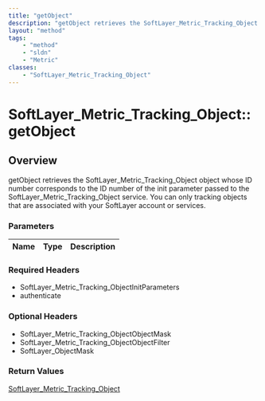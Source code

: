 ```yaml
---
title: "getObject"
description: "getObject retrieves the SoftLayer_Metric_Tracking_Object object whose ID number corresponds to the ID number of the init... "
layout: "method"
tags:
    - "method"
    - "sldn"
    - "Metric"
classes:
    - "SoftLayer_Metric_Tracking_Object"
---
```

# SoftLayer_Metric_Tracking_Object::getObject
## Overview 
getObject retrieves the SoftLayer_Metric_Tracking_Object object whose ID number corresponds to the ID number of the init parameter passed to the SoftLayer_Metric_Tracking_Object service. You can only tracking objects that are associated with your SoftLayer account or services. 

### Parameters 
|Name | Type | Description |
| --- | --- | --- |


### Required Headers
* SoftLayer_Metric_Tracking_ObjectInitParameters
* authenticate

### Optional Headers
* SoftLayer_Metric_Tracking_ObjectObjectMask
* SoftLayer_Metric_Tracking_ObjectObjectFilter
* SoftLayer_ObjectMask

### Return Values
<a href='/reference/datatypes/SoftLayer_Metric_Tracking_Object'>SoftLayer_Metric_Tracking_Object </a>

